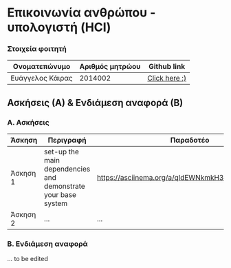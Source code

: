 # Επικοινωνία ανθρώπου - υπολογιστή (HCI)

### Στοιχεία φοιτητή
|  Ονοματεπώνυμο  | Αριθμός μητρώου | Github link |
| ------ | ------ | ------ |
| Ευάγγελος Κάιρας | 2014002 | [Click here :)](https://github.com/VaggelisKair/hci/tree/master/projects) |


## Ασκήσεις (Α) & Ενδιάμεση αναφορά (Β)

### A. Ασκήσεις
| Άσκηση | Περιγραφή | Παραδοτέο |
| ----- | ----- | ----- |
| Άσκηση 1 | set-up the main dependencies and demonstrate your base system | https://asciinema.org/a/qldEWNkmkH3xlFZAM3hsFQX4a |
| Άσκηση 2 | ... | ... |


### B. Ενδιάμεση αναφορά

... to be edited
